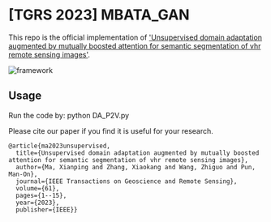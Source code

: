 # [TGRS 2023] MBATA_GAN

This repo is the official implementation of ['Unsupervised domain adaptation augmented by mutually boosted attention for semantic segmentation of vhr remote sensing images'](https://ieeexplore.ieee.org/abstract/document/10032584/).

![framework](https://github.com/sstary/SSRS/blob/main/docs/MBATA_GAN.png)

## Usage
Run the code by: python DA_P2V.py

Please cite our paper if you find it is useful for your research.

```
@article{ma2023unsupervised,
  title={Unsupervised domain adaptation augmented by mutually boosted attention for semantic segmentation of vhr remote sensing images},
  author={Ma, Xianping and Zhang, Xiaokang and Wang, Zhiguo and Pun, Man-On},
  journal={IEEE Transactions on Geoscience and Remote Sensing},
  volume={61},
  pages={1--15},
  year={2023},
  publisher={IEEE}}
  ```


